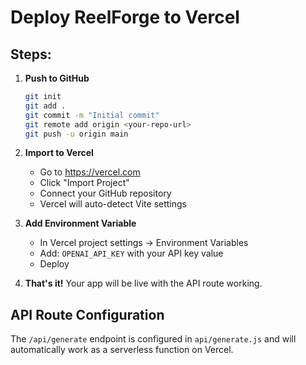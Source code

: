 # Deploy ReelForge to Vercel

## Steps:

1. **Push to GitHub**
   ```bash
   git init
   git add .
   git commit -m "Initial commit"
   git remote add origin <your-repo-url>
   git push -u origin main
   ```

2. **Import to Vercel**
   - Go to https://vercel.com
   - Click "Import Project"
   - Connect your GitHub repository
   - Vercel will auto-detect Vite settings

3. **Add Environment Variable**
   - In Vercel project settings → Environment Variables
   - Add: `OPENAI_API_KEY` with your API key value
   - Deploy

4. **That's it!** Your app will be live with the API route working.

## API Route Configuration
The `/api/generate` endpoint is configured in `api/generate.js` and will automatically work as a serverless function on Vercel.

